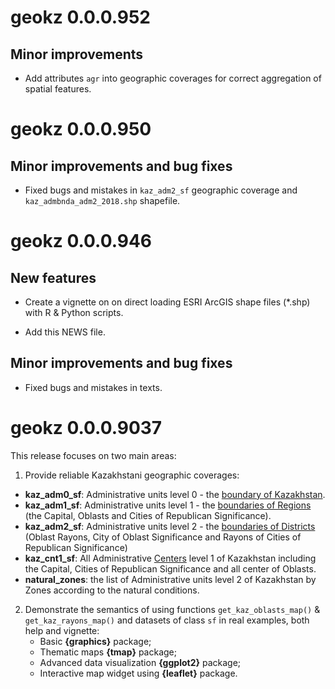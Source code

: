 # geokz 0.0.0.952

## Minor improvements

* Add attributes `agr` into geographic coverages for correct aggregation of spatial features.

# geokz 0.0.0.950

## Minor improvements and bug fixes

* Fixed bugs and mistakes in `kaz_adm2_sf` geographic coverage and `kaz_admbnda_adm2_2018.shp` shapefile.

# geokz 0.0.0.946

## New features

* Create a vignette on on direct loading ESRI ArcGIS shape files (*.shp) with R & Python scripts.

* Add this NEWS file.

## Minor improvements and bug fixes

* Fixed bugs and mistakes in texts.

# geokz 0.0.0.9037

This release focuses on two main areas:

1. Provide reliable Kazakhstani geographic coverages:
* **kaz_adm0_sf**: Administrative units level 0 - the [boundary of Kazakhstan](../inst/shape/kaz_admbnda_adm0_2018.shp).
* **kaz_adm1_sf**: Administrative units level 1 - the [boundaries of Regions](../inst/shape/kaz_admbnda_adm1_2018.shp) (the Capital, Oblasts and Cities of Republican Significance).
* **kaz_adm2_sf**: Administrative units level 2 - the [boundaries of Districts](../inst/shape/kaz_admbnda_adm2_2018.shp) (Oblast Rayons, City of Oblast Significance and Rayons of Cities of Republican Significance)
* **kaz_cnt1_sf**: All Administrative [Centers](../inst/shape/kaz_admbnda_cnt1_2019.shp) level 1 of Kazakhstan including the Capital, Cities of Republican Significance and all center of Oblasts.
* **natural_zones**: the list of Administrative units level 2 of Kazakhstan by Zones according to the natural conditions.

2. Demonstrate the semantics of using functions `get_kaz_oblasts_map()` & `get_kaz_rayons_map()` and datasets of class `sf` in real examples, both help and vignette:
    * Basic **{graphics}** package;
    * Thematic maps **{tmap}** package;
    * Advanced data visualization **{ggplot2}** package;
    * Interactive map widget using **{leaflet}** package.
